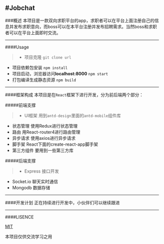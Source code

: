 #Jobchat
---  
###概述
本项目是一款双向求职平台的app，求职者可以在平台上面注册自己的信息并发布求职意向，而boss可以在本平台注册并发布招聘需求。当然boss和求职者可以在平台上面即时交流。

---
####Usage

> - 项目克隆
`git clone url`
- 项目依赖包安装
`npm install`
- 项目启动，浏览器访问**localhost:8000**
`npm start`
- 打包编译生成静态资源
`npm build`

---
####框架构成
本项目是在`React`框架下进行开发，分为前后端两个部分：

#####前端支撑

> - UI框架
用到`antd-design`里面的`antd-mobile`组件库
- 状态管理
使用Redux进行状态管理
- 路由
用React-router4进行路由管理
- 异步请求
使用axios进行异步请求
- 脚手架
React下面的create-react-app脚手架
- 第三方组件
要用到一些第三方库

#####后端支撑

> - Express
	接口开发
- Socket.io
	聊天实时通信
- Mongodb
	数据存储

---
####开发计划
正在持续进行开发中，小伙伴们可以继续跟进

---
####LISENCE

[MIT](https://opensource.org/licenses/MIT)

本项目仅供交流学习之用







 


